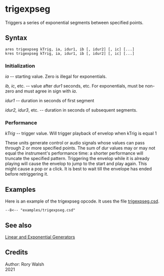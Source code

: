 <!--
id:trigexpseg
category:Signal Generators:Linear and Exponential Generators
-->
# trigexpseg
Triggers a series of exponential segments between specified points.

## Syntax
``` csound-orc
ares trigexpseg kTrig, ia, idur1, ib [, idur2] [, ic] [...]
kres trigexpseg kTrig, ia, idur1, ib [, idur2] [, ic] [...]
```

### Initialization

_ia_ -- starting value. Zero is illegal for exponentials.

_ib, ic_, etc. -- value after _dur1_ seconds, etc. For exponentials, must be non-zero and must agree in sign with _ia_.

_idur1_ -- duration in seconds of first segment

_idur2, idur3_, etc. -- duration in seconds of subsequent segments.

### Performance

_kTrig_ -- trigger value. Will trigger playback of envelop when kTrig is equal 1

These units generate control or audio signals whose values can pass through 2 or more specified points. The sum of _dur_ values may or may not equal the instrument's performance time: a shorter performance will truncate the specified pattern. Triggering the envelop while it is already playing will cause the envelop to jump to the start and play again. This might cause a pop or a click. It is best to wait till the envelope has ended before retriggering it.

## Examples

Here is an example of the trigexpseg opcode. It uses the file [trigexpseg.csd](../../examples/trigexpseg.csd).

``` csound-orc title="Example of the trigexpseg opcode." linenums="1"
--8<-- "examples/trigexpseg.csd"
```

## See also

[Linear and Exponential Generators](../../siggen/lineexp)

## Credits

Author: Rory Walsh<br>
2021<br>

